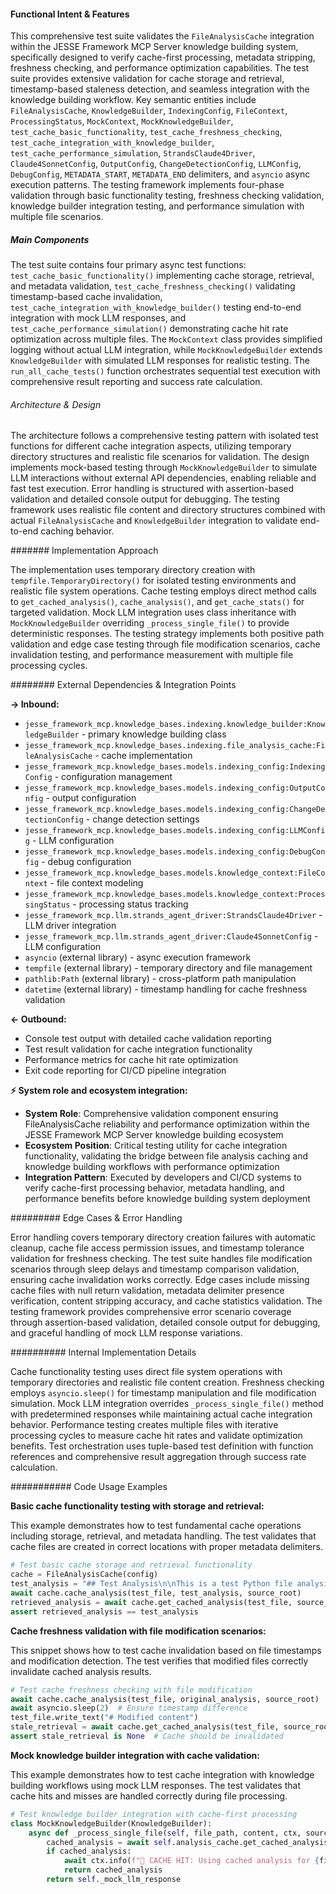 <!-- CACHE_METADATA_START -->
<!-- Source File: {PROJECT_ROOT}/jesse-framework-mcp/tests/test_file_analysis_cache_integration.py -->
<!-- Cached On: 2025-07-06T19:37:59.335337 -->
<!-- Source Modified: 2025-07-05T18:03:27.972527 -->
<!-- Cache Version: 1.0 -->
<!-- CACHE_METADATA_END -->

#### Functional Intent & Features

This comprehensive test suite validates the `FileAnalysisCache` integration within the JESSE Framework MCP Server knowledge building system, specifically designed to verify cache-first processing, metadata stripping, freshness checking, and performance optimization capabilities. The test suite provides extensive validation for cache storage and retrieval, timestamp-based staleness detection, and seamless integration with the knowledge building workflow. Key semantic entities include `FileAnalysisCache`, `KnowledgeBuilder`, `IndexingConfig`, `FileContext`, `ProcessingStatus`, `MockContext`, `MockKnowledgeBuilder`, `test_cache_basic_functionality`, `test_cache_freshness_checking`, `test_cache_integration_with_knowledge_builder`, `test_cache_performance_simulation`, `StrandsClaude4Driver`, `Claude4SonnetConfig`, `OutputConfig`, `ChangeDetectionConfig`, `LLMConfig`, `DebugConfig`, `METADATA_START`, `METADATA_END` delimiters, and `asyncio` async execution patterns. The testing framework implements four-phase validation through basic functionality testing, freshness checking validation, knowledge builder integration testing, and performance simulation with multiple file scenarios.

##### Main Components

The test suite contains four primary async test functions: `test_cache_basic_functionality()` implementing cache storage, retrieval, and metadata validation, `test_cache_freshness_checking()` validating timestamp-based cache invalidation, `test_cache_integration_with_knowledge_builder()` testing end-to-end integration with mock LLM responses, and `test_cache_performance_simulation()` demonstrating cache hit rate optimization across multiple files. The `MockContext` class provides simplified logging without actual LLM integration, while `MockKnowledgeBuilder` extends `KnowledgeBuilder` with simulated LLM responses for realistic testing. The `run_all_cache_tests()` function orchestrates sequential test execution with comprehensive result reporting and success rate calculation.

###### Architecture & Design

The architecture follows a comprehensive testing pattern with isolated test functions for different cache integration aspects, utilizing temporary directory structures and realistic file scenarios for validation. The design implements mock-based testing through `MockKnowledgeBuilder` to simulate LLM interactions without external API dependencies, enabling reliable and fast test execution. Error handling is structured with assertion-based validation and detailed console output for debugging. The testing framework uses realistic file content and directory structures combined with actual `FileAnalysisCache` and `KnowledgeBuilder` integration to validate end-to-end caching behavior.

####### Implementation Approach

The implementation uses temporary directory creation with `tempfile.TemporaryDirectory()` for isolated testing environments and realistic file system operations. Cache testing employs direct method calls to `get_cached_analysis()`, `cache_analysis()`, and `get_cache_stats()` for targeted validation. Mock LLM integration uses class inheritance with `MockKnowledgeBuilder` overriding `_process_single_file()` to provide deterministic responses. The testing strategy implements both positive path validation and edge case testing through file modification scenarios, cache invalidation testing, and performance measurement with multiple file processing cycles.

######## External Dependencies & Integration Points

**→ Inbound:**
- `jesse_framework_mcp.knowledge_bases.indexing.knowledge_builder:KnowledgeBuilder` - primary knowledge building class
- `jesse_framework_mcp.knowledge_bases.indexing.file_analysis_cache:FileAnalysisCache` - cache implementation
- `jesse_framework_mcp.knowledge_bases.models.indexing_config:IndexingConfig` - configuration management
- `jesse_framework_mcp.knowledge_bases.models.indexing_config:OutputConfig` - output configuration
- `jesse_framework_mcp.knowledge_bases.models.indexing_config:ChangeDetectionConfig` - change detection settings
- `jesse_framework_mcp.knowledge_bases.models.indexing_config:LLMConfig` - LLM configuration
- `jesse_framework_mcp.knowledge_bases.models.indexing_config:DebugConfig` - debug configuration
- `jesse_framework_mcp.knowledge_bases.models.knowledge_context:FileContext` - file context modeling
- `jesse_framework_mcp.knowledge_bases.models.knowledge_context:ProcessingStatus` - processing status tracking
- `jesse_framework_mcp.llm.strands_agent_driver:StrandsClaude4Driver` - LLM driver integration
- `jesse_framework_mcp.llm.strands_agent_driver:Claude4SonnetConfig` - LLM configuration
- `asyncio` (external library) - async execution framework
- `tempfile` (external library) - temporary directory and file management
- `pathlib:Path` (external library) - cross-platform path manipulation
- `datetime` (external library) - timestamp handling for cache freshness validation

**← Outbound:**
- Console test output with detailed cache validation reporting
- Test result validation for cache integration functionality
- Performance metrics for cache hit rate optimization
- Exit code reporting for CI/CD pipeline integration

**⚡ System role and ecosystem integration:**
- **System Role**: Comprehensive validation component ensuring FileAnalysisCache reliability and performance optimization within the JESSE Framework MCP Server knowledge building ecosystem
- **Ecosystem Position**: Critical testing utility for cache integration functionality, validating the bridge between file analysis caching and knowledge building workflows with performance optimization
- **Integration Pattern**: Executed by developers and CI/CD systems to verify cache-first processing behavior, metadata handling, and performance benefits before knowledge building system deployment

######### Edge Cases & Error Handling

Error handling covers temporary directory creation failures with automatic cleanup, cache file access permission issues, and timestamp tolerance validation for freshness checking. The test suite handles file modification scenarios through sleep delays and timestamp comparison validation, ensuring cache invalidation works correctly. Edge cases include missing cache files with null return validation, metadata delimiter presence verification, content stripping accuracy, and cache statistics validation. The testing framework provides comprehensive error scenario coverage through assertion-based validation, detailed console output for debugging, and graceful handling of mock LLM response variations.

########## Internal Implementation Details

Cache functionality testing uses direct file system operations with temporary directories and realistic file content creation. Freshness checking employs `asyncio.sleep()` for timestamp manipulation and file modification simulation. Mock LLM integration overrides `_process_single_file()` method with predetermined responses while maintaining actual cache integration behavior. Performance testing creates multiple files with iterative processing cycles to measure cache hit rates and validate optimization benefits. Test orchestration uses tuple-based test definition with function references and comprehensive result aggregation through success rate calculation.

########### Code Usage Examples

**Basic cache functionality testing with storage and retrieval:**

This example demonstrates how to test fundamental cache operations including storage, retrieval, and metadata handling. The test validates that cache files are created in correct locations with proper metadata delimiters.

```python
# Test basic cache storage and retrieval functionality
cache = FileAnalysisCache(config)
test_analysis = "## Test Analysis\n\nThis is a test Python file analysis."
await cache.cache_analysis(test_file, test_analysis, source_root)
retrieved_analysis = await cache.get_cached_analysis(test_file, source_root)
assert retrieved_analysis == test_analysis
```

**Cache freshness validation with file modification scenarios:**

This snippet shows how to test cache invalidation based on file timestamps and modification detection. The test verifies that modified files correctly invalidate cached analysis results.

```python
# Test cache freshness checking with file modification
await cache.cache_analysis(test_file, original_analysis, source_root)
await asyncio.sleep(2)  # Ensure timestamp difference
test_file.write_text("# Modified content")
stale_retrieval = await cache.get_cached_analysis(test_file, source_root)
assert stale_retrieval is None  # Cache should be invalidated
```

**Mock knowledge builder integration with cache validation:**

This example demonstrates how to test cache integration with knowledge building workflows using mock LLM responses. The test validates that cache hits and misses are handled correctly during file processing.

```python
# Test knowledge builder integration with cache-first processing
class MockKnowledgeBuilder(KnowledgeBuilder):
    async def _process_single_file(self, file_path, content, ctx, source_root=None):
        cached_analysis = await self.analysis_cache.get_cached_analysis(file_path, source_root)
        if cached_analysis:
            await ctx.info(f"📄 CACHE HIT: Using cached analysis for {file_path.name}")
            return cached_analysis
        return self._mock_llm_response
```